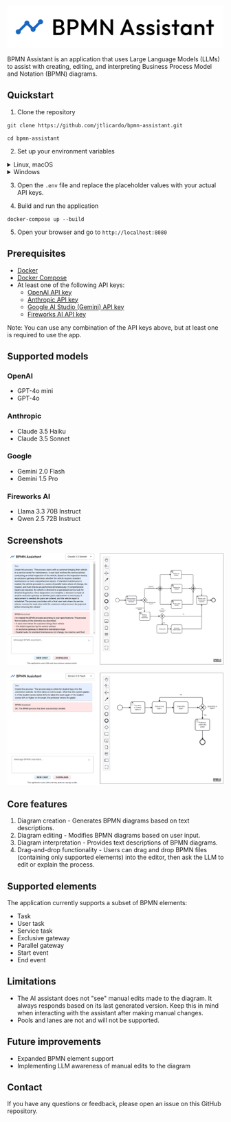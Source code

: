 ![Logo](images/bpmn_assistant_logo.png)

BPMN Assistant is an application that uses Large Language Models (LLMs) to assist with creating, editing, and
interpreting Business Process Model and Notation (BPMN) diagrams.

## Quickstart

1. Clone the repository

```
git clone https://github.com/jtlicardo/bpmn-assistant.git
```

```
cd bpmn-assistant
```

2. Set up your environment variables

<details>
<summary>Linux, macOS</summary>

```
cd src/bpmn_assistant
```

```
cp .env.example .env
```

</details>

<details>
<summary>Windows</summary>

```
cd src\bpmn_assistant
```

```
copy .env.example .env
```

</details>

3. Open the `.env` file and replace the placeholder values with your actual API keys.

4. Build and run the application

```
docker-compose up --build
```

5. Open your browser and go to `http://localhost:8080`

## Prerequisites

- [Docker](https://docs.docker.com/get-docker/)
- [Docker Compose](https://docs.docker.com/compose/install/)
- At least one of the following API keys:
    - [OpenAI API key](https://platform.openai.com/docs/quickstart)
    - [Anthropic API key](https://console.anthropic.com/)
    - [Google AI Studio (Gemini) API key](https://aistudio.google.com/app/apikey)
    - [Fireworks AI API key](https://docs.fireworks.ai/getting-started/quickstart)

Note: You can use any combination of the API keys above, but at least one is required to use the app.

## Supported models

### OpenAI

* GPT-4o mini
* GPT-4o

### Anthropic

* Claude 3.5 Haiku
* Claude 3.5 Sonnet

### Google

* Gemini 2.0 Flash
* Gemini 1.5 Pro

### Fireworks AI

* Llama 3.3 70B Instruct
* Qwen 2.5 72B Instruct

## Screenshots

![Screenshot](images/screenshot_1.png)

![Screenshot](images/screenshot_2.png)

## Core features

1. Diagram creation - Generates BPMN diagrams based on text descriptions.
2. Diagram editing - Modifies BPMN diagrams based on user input.
3. Diagram interpretation - Provides text descriptions of BPMN diagrams.
4. Drag-and-drop functionality - Users can drag and drop BPMN files (containing only supported elements) into the
   editor, then ask the LLM to edit or explain the process.

## Supported elements

The application currently supports a subset of BPMN elements:

* Task
* User task
* Service task
* Exclusive gateway
* Parallel gateway
* Start event
* End event

## Limitations

* The AI assistant does not "see" manual edits made to the diagram. It always responds based on its last generated
  version. Keep this in mind when interacting with the assistant after making manual changes.
* Pools and lanes are not and will not be supported.

## Future improvements

* Expanded BPMN element support
* Implementing LLM awareness of manual edits to the diagram

## Contact

If you have any questions or feedback, please open an issue on this GitHub repository.